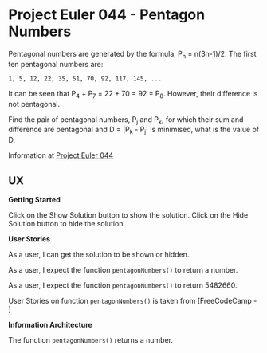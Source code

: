 # Project Euler 044 - Pentagon Numbers

Pentagonal numbers are generated by the formula, P<sub>n</sub> = n(3n-1)/2.  The first ten
pentagonal numbers are:

    1, 5, 12, 22, 35, 51, 70, 92, 117, 145, ...

It can be seen that P<sub>4</sub> + P<sub>7</sub> = 22 + 70 = 92 = P<sub>8</sub>.  However,
their difference is not pentagonal.

Find the pair of pentagonal numbers, P<sub>j</sub> and P<sub>k</sub>, for which their sum and difference are pentagonal and D = |P<sub>k</sub> - P<sub>j</sub>| is minimised, what is the value of D.

Information at [Project Euler 044](https://projecteuler.net/problem=44)

## UX

**Getting Started**

Click on the Show Solution button to show the solution.  Click on the Hide Solution button to hide the solution.

**User Stories**

As a user, I can get the solution to be shown or hidden.

As a user, I expect the function `pentagonNumbers()` to return a number.

As a user, I expect the function `pentagonNumbers()` to return 5482660.

User Stories on function `pentagonNumbers()` is taken from [FreeCodeCamp - ]

**Information Architecture**

The function `pentagonNumbers()` returns a number.